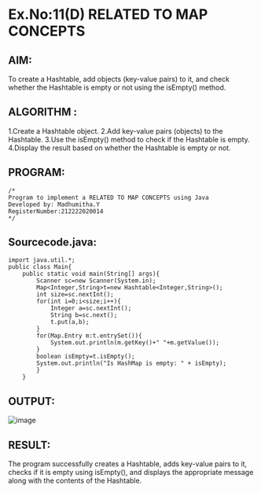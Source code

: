 # Ex.No:11(D) RELATED TO MAP CONCEPTS

## AIM:
To create a Hashtable, add objects (key-value pairs) to it, and check whether the Hashtable is empty or not using the isEmpty() method.
## ALGORITHM :
1.Create a Hashtable object.
2.Add key-value pairs (objects) to the Hashtable.
3.Use the isEmpty() method to check if the Hashtable is empty.
4.Display the result based on whether the Hashtable is empty or not.



## PROGRAM:
 ```
/*
Program to implement a RELATED TO MAP CONCEPTS using Java
Developed by: Madhumitha.Y
RegisterNumber:212222020014  
*/
```

## Sourcecode.java:
```
import java.util.*;
public class Main{
    public static void main(String[] args){
        Scanner sc=new Scanner(System.in);
        Map<Integer,String>t=new Hashtable<Integer,String>();
        int size=sc.nextInt();
        for(int i=0;i<size;i++){
            Integer a=sc.nextInt();
            String b=sc.next();
            t.put(a,b);
        }
        for(Map.Entry m:t.entrySet()){
            System.out.println(m.getKey()+" "+m.getValue());
        }
        boolean isEmpty=t.isEmpty();
        System.out.println("Is HashMap is empty: " + isEmpty);
        }
    }
```





## OUTPUT:
![image](https://github.com/user-attachments/assets/0536940b-87fc-4aca-8c20-8a537b1a900b)



## RESULT:
The program successfully creates a Hashtable, adds key-value pairs to it, checks if it is empty using isEmpty(), and displays the appropriate message along with the contents of the Hashtable.
